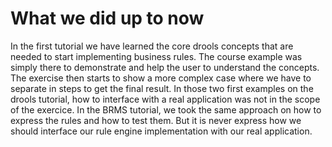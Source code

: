 # What we did up to now

In the first tutorial we have learned the core drools concepts that are needed to start implementing business rules. 
The course example was simply there to demonstrate and help the user to understand the concepts.
The exercise then starts to show a more complex case where we have to separate in steps to get the final result. 
In those two first examples on the drools tutorial, how to interface with a real application was not in the scope of the exercice.
In the BRMS tutorial, we took the same approach on how to express the rules and how to test them. But it is never express how we should interface our rule engine implementation with our real application.






